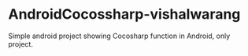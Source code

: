 # AndroidCocossharp-vishalwarang
Simple android project showing Cocosharp function in Android, only project.
